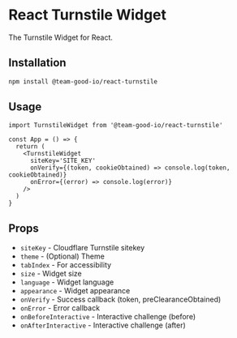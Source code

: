 # React Turnstile Widget

The Turnstile Widget for React.

## Installation

```bash
npm install @team-good-io/react-turnstile
```

## Usage

```
import TurnstileWidget from '@team-good-io/react-turnstile'

const App = () => {
  return (
    <TurnstileWidget
      siteKey='SITE_KEY'
      onVerify={(token, cookieObtained) => console.log(token, cookieObtained)}
      onError={(error) => console.log(error)}
    />
  )
}
```

## Props

* `siteKey` - Cloudflare Turnstile sitekey
* `theme` - (Optional) Theme
* `tabIndex` - For accessibility
* `size` - Widget size
* `language` - Widget language
* `appearance` - Widget appearance
* `onVerify` - Success callback (token, preClearanceObtained)
* `onError` - Error callback
* `onBeforeInteractive` - Interactive challenge (before)
* `onAfterInteractive` - Interactive challenge (after)